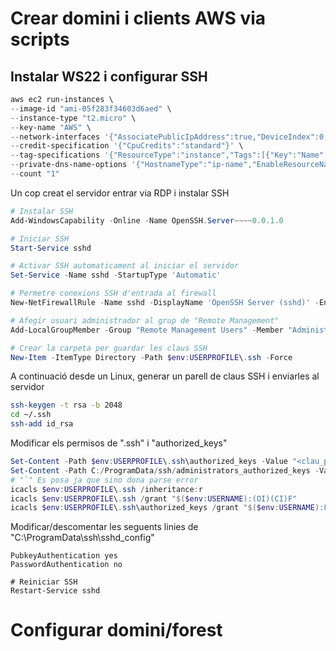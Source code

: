 # Crear domini i clients AWS via scripts
## Instalar WS22 i configurar SSH
```powershell
aws ec2 run-instances \
--image-id "ami-05f283f34603d6aed" \
--instance-type "t2.micro" \
--key-name "AWS" \
--network-interfaces '{"AssociatePublicIpAddress":true,"DeviceIndex":0,"Groups":["sg-0a42f2a3cda179b53"]}' \
--credit-specification '{"CpuCredits":"standard"}' \
--tag-specifications '{"ResourceType":"instance","Tags":[{"Key":"Name","Value":"WS22"}]}' \
--private-dns-name-options '{"HostnameType":"ip-name","EnableResourceNameDnsARecord":true,"EnableResourceNameDnsAAAARecord":false}' \
--count "1" 
```
Un cop creat el servidor entrar via RDP i instalar SSH
```powershell
# Instalar SSH
Add-WindowsCapability -Online -Name OpenSSH.Server~~~~0.0.1.0

# Iniciar SSH
Start-Service sshd

# Activar SSH automaticament al iniciar el servidor
Set-Service -Name sshd -StartupType 'Automatic'

# Permetre conexions SSH d'entrada al firewall
New-NetFirewallRule -Name sshd -DisplayName 'OpenSSH Server (sshd)' -Enabled True -Direction Inbound -Protocol TCP -Action Allow -LocalPort 22

# Afegir usuari administrador al grup de "Remote Management"
Add-LocalGroupMember -Group "Remote Management Users" -Member "Administrator"

# Crear la carpeta per guardar les claus SSH
New-Item -ItemType Directory -Path $env:USERPROFILE\.ssh -Force
```
A continuació desde un Linux, generar un parell de claus SSH i enviarles al servidor
```bash
ssh-keygen -t rsa -b 2048
cd ~/.ssh
ssh-add id_rsa
```
Modificar els permisos de ".ssh" i "authorized_keys"
```powershell
Set-Content -Path $env:USERPROFILE\.ssh\authorized_keys -Value "<clau_publica>"
Set-Content -Path C:/ProgramData/ssh/administrators_authorized_keys -Value "<clau_publica>"
# "`" Es posa ja que sino dona parse error
icacls $env:USERPROFILE\.ssh /inheritance:r
icacls $env:USERPROFILE\.ssh /grant "$($env:USERNAME):(OI)(CI)F"
icacls $env:USERPROFILE\.ssh\authorized_keys /grant "$($env:USERNAME):F"
```
Modificar/descomentar les seguents linies de "C:\ProgramData\ssh\sshd_config"
```
PubkeyAuthentication yes
PasswordAuthentication no

# Reiniciar SSH
Restart-Service sshd
```
# Configurar domini/forest
